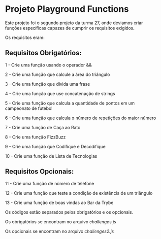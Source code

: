 # Projeto Playground Functions

Este projeto foi o segundo projeto da turma 27, onde deviamos criar funções específicas capazes de cumprir os requisitos exigidos.

Os requisitos eram:

## Requisitos Obrigatórios:

1 - Crie uma função usando o operador &&

2 - Crie uma função que calcule a área do triângulo

3 - Crie uma função que divida uma frase

4 - Crie uma função que use concatenação de strings

5 - Crie uma função que calcula a quantidade de pontos em um campeonato de futebol

6 - Crie uma função que calcula o número de repetições do maior número

7 - Crie uma função de Caça ao Rato

8 - Crie uma função FizzBuzz

9 - Crie uma função que Codifique e Decodifique

10 - Crie uma função de Lista de Tecnologias

## Requisitos Opcionais:

11 - Crie uma função de número de telefone

12 - Crie uma função que teste a condição de existência de um triângulo

13 - Crie uma função de boas vindas ao Bar da Trybe

Os códigos estão separados pelos obrigatórios e os opcionais.

Os obrigatórios se encontram no arquivo *challenges.js*

Os opcionais se encontram no arquivo *challenges2.js*
